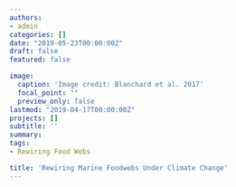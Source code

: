 ```yaml
---
authors:
- admin
categories: []
date: "2019-05-23T00:00:00Z"
draft: false
featured: false

image:
  caption: 'Image credit: Blanchard et al. 2017'
  focal_point: ""
  preview_only: false
lastmod: "2019-04-17T00:00:00Z"
projects: []
subtitle: ''
summary: 
tags: 
- Rewiring Food Webs

title: 'Rewiring Marine Foodwebs Under Climate Change'
---
```

